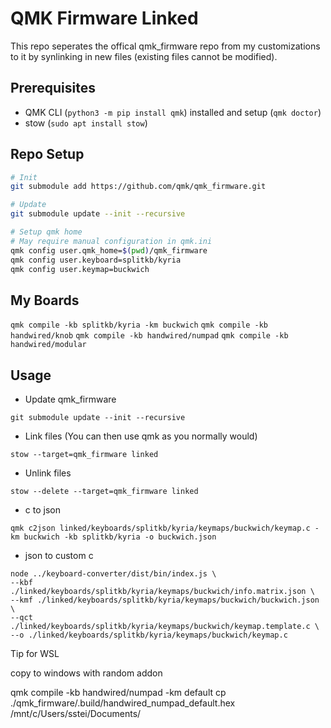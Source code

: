 # QMK Firmware Linked

This repo seperates the offical qmk_firmware repo from my customizations to it by synlinking in new files (existing files cannot be modified).

## Prerequisites

* QMK CLI (`python3 -m pip install qmk`) installed and setup (`qmk doctor`)
* stow (`sudo apt install stow`)

## Repo Setup 

```bash
# Init
git submodule add https://github.com/qmk/qmk_firmware.git

# Update
git submodule update --init --recursive

# Setup qmk home
# May require manual configuration in qmk.ini
qmk config user.qmk_home=$(pwd)/qmk_firmware
qmk config user.keyboard=splitkb/kyria
qmk config user.keymap=buckwich
```

## My Boards

`qmk compile -kb splitkb/kyria -km buckwich`
`qmk compile -kb handwired/knob`
`qmk compile -kb handwired/numpad`
`qmk compile -kb handwired/modular`

## Usage

* Update qmk_firmware
```
git submodule update --init --recursive
```
* Link files (You can then use qmk as you normally would)
``` 
stow --target=qmk_firmware linked
```
* Unlink files
```
stow --delete --target=qmk_firmware linked 
```
* c to json
```
qmk c2json linked/keyboards/splitkb/kyria/keymaps/buckwich/keymap.c -km buckwich -kb splitkb/kyria -o buckwich.json
```
* json to custom c
``` 
node ../keyboard-converter/dist/bin/index.js \
--kbf ./linked/keyboards/splitkb/kyria/keymaps/buckwich/info.matrix.json \
--kmf ./linked/keyboards/splitkb/kyria/keymaps/buckwich/buckwich.json \
--qct ./linked/keyboards/splitkb/kyria/keymaps/buckwich/keymap.template.c \
--o ./linked/keyboards/splitkb/kyria/keymaps/buckwich/keymap.c
``` 

Tip for WSL

copy to windows with random addon

 qmk compile -kb handwired/numpad -km default
cp ./qmk_firmware/.build/handwired_numpad_default.hex /mnt/c/Users/sstei/Documents/